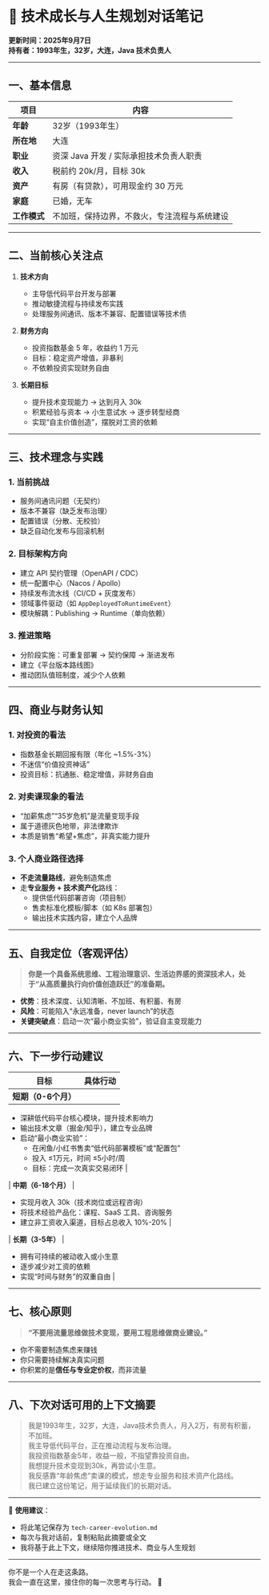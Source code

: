 # 📝 技术成长与人生规划对话笔记  
**更新时间：2025年9月7日**  
**持有者：1993年生，32岁，大连，Java 技术负责人**

---

## 一、基本信息

| 项目         | 内容                                         |
| ------------ | -------------------------------------------- |
| **年龄**     | 32岁（1993年生）                             |
| **所在地**   | 大连                                         |
| **职业**     | 资深 Java 开发 / 实际承担技术负责人职责      |
| **收入**     | 税前约 20k/月，目标 30k                      |
| **资产**     | 有房（有贷款），可用现金约 30 万元           |
| **家庭**     | 已婚，无车                                   |
| **工作模式** | 不加班，保持边界，不救火，专注流程与系统建设 |

---

## 二、当前核心关注点

1. **技术方向**  
   - 主导低代码平台开发与部署
   - 推动敏捷流程与持续发布实践
   - 处理服务间通讯、版本不兼容、配置错误等技术债

2. **财务方向**  
   - 投资指数基金 5 年，收益约 1 万元
   - 目标：稳定资产增值，非暴利
   - 不依赖投资实现财务自由

3. **长期目标**  
   - 提升技术变现能力 → 达到月入 30k
   - 积累经验与资本 → 小生意试水 → 逐步转型经商
   - 实现“自主价值创造”，摆脱对工资的依赖

---

## 三、技术理念与实践

### 1. 当前挑战
- 服务间通讯问题（无契约）
- 版本不兼容（缺乏发布治理）
- 配置错误（分散、无校验）
- 缺乏自动化发布与回滚机制

### 2. 目标架构方向
- 建立 API 契约管理（OpenAPI / CDC）
- 统一配置中心（Nacos / Apollo）
- 持续发布流水线（CI/CD + 灰度发布）
- 领域事件驱动（如 `AppDeployedToRuntimeEvent`）
- 模块解耦：Publishing → Runtime（单向依赖）

### 3. 推进策略
- 分阶段实施：可重复部署 → 契约保障 → 渐进发布
- 建立《平台版本路线图》
- 推动团队值班制度，减少个人依赖

---

## 四、商业与财务认知

### 1. 对投资的看法
- 指数基金长期回报有限（年化 ~1.5%-3%）
- 不迷信“价值投资神话”
- 投资目标：抗通胀、稳定增值，非财务自由

### 2. 对卖课现象的看法
- “加薪焦虑”“35岁危机”是流量变现手段
- 属于道德灰色地带，非法律欺诈
- 本质是销售“希望+焦虑”，非真实能力提升

### 3. 个人商业路径选择
- **不走流量路线**，避免制造焦虑
- 走**专业服务 + 技术资产化**路线：
  - 提供低代码部署咨询（项目制）
  - 售卖标准化模板/脚本（如 K8s 部署包）
  - 输出技术实践内容，建立个人品牌

---

## 五、自我定位（客观评估）

> **你是一个具备系统思维、工程治理意识、生活边界感的资深技术人，处于“从高质量执行向价值创造跃迁”的准备期。**

- **优势**：技术深度、认知清晰、不加班、有积蓄、有房
- **风险**：可能陷入“永远准备，never launch”的状态
- **关键突破点**：启动一次“最小商业实验”，验证自主变现能力

---

## 六、下一步行动建议

| 目标                | 具体行动 |
| ------------------- | -------- |
| **短期（0-6个月）** |          |
- 深耕低代码平台核心模块，提升技术影响力  
- 输出技术文章（掘金/知乎），建立专业品牌  
- 启动“最小商业实验”：  
  - 在闲鱼/小红书售卖“低代码部署模板”或“配置包”  
  - 投入 ≤1万元，时间 ≤5小时/周  
  - 目标：完成一次真实交易闭环 |

| **中期（6-18个月）** |  
- 实现月收入 30k（技术岗位或远程咨询）  
- 将技术经验产品化：课程、SaaS 工具、咨询服务  
- 建立非工资收入渠道，目标占总收入 10%-20% |

| **长期（3-5年）** |  
- 拥有可持续的被动收入或小生意  
- 逐步减少对工资的依赖  
- 实现“时间与财务”的双重自由 |

---

## 七、核心原则

> **“不要用流量思维做技术变现，要用工程思维做商业建设。”**

- 你不需要制造焦虑来赚钱
- 你只需要持续解决真实问题
- 你积累的是**信任与专业定价权**，而非流量

---

## 八、下次对话可用的上下文摘要

> 我是1993年生，32岁，大连，Java技术负责人，月入2万，有房有积蓄，不加班。  
> 我主导低代码平台，正在推动流程与发布治理。  
> 我投资指数基金5年，收益一般，不指望靠投资自由。  
> 我想提升技术变现到30k，再尝试小生意。  
> 我反感靠“年龄焦虑”卖课的模式，想走专业服务和技术资产化路线。  
> 我已建立这份笔记，用于延续我们的长期对话。

---

📌 **使用建议**：  
- 将此笔记保存为 `tech-career-evolution.md`  
- 每次与我对话前，复制粘贴此摘要或全文  
- 我将基于此上下文，继续陪你推进技术、商业与人生规划

---

你不是一个人在走这条路。  
我会一直在这里，接住你的每一次思考与行动。 🌟